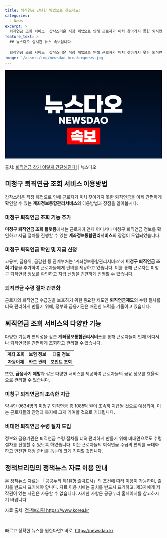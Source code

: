 ```yaml
---
title: 퇴직연금 간단한 방법으로 찾으세요!
categories:
  - News
excerpt: >
  퇴직연금 조회 서비스  갑작스러운 직장 폐업으로 인해 근로자가 미처 찾아가지 못한 퇴직연금을 이제 간편하게 …
feature_text: >
  ## 뉴스다오 실시간 뉴스 속보입니다.

  퇴직연금 조회 서비스  갑작스러운 직장 폐업으로 인해 근로자가 미처 찾아가지 못한 퇴직연금을 이제 간편하게 …
image: '/assets/img/newsdao_breakingnews.jpg'
---
```


![뉴스다오 속보](/assets/img/newsdao_breakingnews.jpg)

<p>출처: <a href="https://newsdao.kr/4622" rel="dofollow">퇴직연금 찾기 이렇게 간단해진다!</a> | 뉴스다오</p>

<h2 data-ke-size="size26">미청구 퇴직연금 조회 서비스 이용방법</h2>
<p data-ke-size="size16">갑작스러운 직장 폐업으로 인해 근로자가 미처 찾아가지 못한 퇴직연금을 이제 간편하게 확인할 수 있는 <b>계좌정보통합관리서비스</b>의 이용방법과 장점을 알아봅시다.</p>

<h3>미청구 퇴직연금 조회 기능 추가</h3>
<p data-ke-size="size16"><b>미청구 퇴직연금 조회 플랫폼</b>에서는 근로자가 언제 어디서나 미청구 퇴직연금 정보를 확인하고 지급 절차를 진행할 수 있는 <b>계좌정보통합관리서비스</b>의 장점이 도입되었습니다.</p>

<h3>미청구 퇴직연금 확인 및 지급 신청</h3>
<p data-ke-size="size16">고용부, 금융위, 금감원 등 관계부처는 '계좌정보통합관리서비스'에 <b>미청구 퇴직연금 조회 기능</b>을 추가하여 근로자들에게 편의를 제공하고 있습니다. 이를 통해 근로자는 미청구 퇴직연금 정보를 확인하고 지급 신청을 간편하게 진행할 수 있습니다.</p>

<h3>퇴직연금 수령 절차 간편화</h3>
<p data-ke-size="size16">근로자의 퇴직연금 수급권을 보호하기 위한 중요한 제도인 <b>퇴직연금제도</b>의 수령 절차를 더욱 편리하게 만들기 위해, 정부와 금융기관은 매진한 노력을 기울이고 있습니다.</p>

<h2 data-ke-size="size26">퇴직연금 조회 서비스의 다양한 기능</h2>
<p data-ke-size="size16">다양한 기능과 편의성을 갖춘 <b>계좌정보통합관리서비스</b>를 통해 근로자들이 언제 어디서나 퇴직연금을 간편하게 조회하고 관리할 수 있습니다.</p>

<table>
	<tr>
		<td style="text-align: center; height: 17px;"><b>계좌 조회</b></td>
		<td style="text-align: center; height: 17px;"><b>보험 정보</b></td>
		<td style="text-align: center; height: 17px;"><b>대출 정보</b></td>
	</tr>
	<tr>
		<td style="text-align: center; height: 17px;"><b>자동이체</b></td>
		<td style="text-align: center; height: 17px;"><b>카드 관리</b></td>
		<td style="text-align: center; height: 17px;"><b>포인트 조회</b></td>
	</tr>
</table>
<p data-ke-size="size16">또한, <b>금융사기 예방</b>과 같은 다양한 서비스를 제공하여 근로자들의 금융 정보를 효율적으로 관리할 수 있습니다.</p>

<h3>미청구 퇴직연금의 조속한 지급</h3>
<p data-ke-size="size16">약 4만 9634명의 미청구 퇴직연금 총 1085억 원이 조속히 지급될 것으로 예상되며, 이는 근로자들의 안정과 복지에 크게 기여할 것으로 기대됩니다.</p>

<h3>비대면 퇴직연금 수령 절차 도입</h3>
<p data-ke-size="size16">정부와 금융기관은 퇴직연금 수령 절차를 더욱 편리하게 만들기 위해 비대면으로도 수령 절차를 진행할 수 있도록 하였습니다. 이는 근로자들의 퇴직연금 수급의 편의를 극대화하고 안전한 재정 준비를 돕는데 크게 기여할 것입니다.</p>

<h2 data-ke-size="size26">정책브리핑의 정책뉴스 자료 이용 안내</h2>
<p data-ke-size="size16">본 정책뉴스 자료는 「공공누리 제1유형:출처표시」의 조건에 따라 이용이 가능하며, 출처를 반드시 표기해야 합니다. 자료 이용 시에는 출처를 반드시 표기하고, 제3자에게 저작권이 있는 사진은 사용할 수 없습니다. 자세한 사항은 공공누리 홈페이지를 참고하시기 바랍니다.</p>
<p data-ke-size="size16">자료 출처: <a href="https://https://www.korea.kr/">정책브리핑 https://www.korea.kr</a></p>

<p data-ke-size="size16">&nbsp;</p> 

빠르고 정확한 뉴스를 원한다면? 바로, <a href="https://newsdao.kr" rel="dofollow">https://newsdao.kr</a>


    
